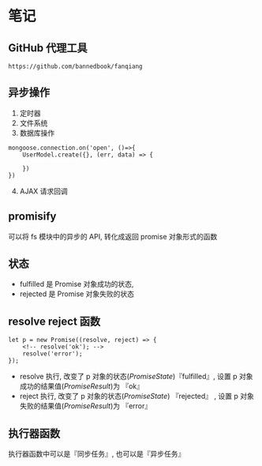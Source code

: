 # 笔记

## GitHub 代理工具
```
https://github.com/bannedbook/fanqiang
```

## 异步操作
1. 定时器
2. 文件系统 
3. 数据库操作
```
mongoose.connection.on('open', ()=>{
    UserModel.create({}, (err, data) => {

    })
})
```
4. AJAX 请求回调

## promisify 
可以将 fs 模块中的异步的 API, 转化成返回 promise 对象形式的函数

## 状态
* fulfilled 是 Promise 对象成功的状态, 
* rejected  是 Promise 对象失败的状态

## resolve reject 函数
```
let p = new Promise((resolve, reject) => {
    <!-- resolve('ok'); -->
    resolve('error');
});
```
* resolve 执行, 改变了 p 对象的状态(*PromiseState*)『fulfilled』, 设置 p 对象成功的结果值(*PromiseResult*)为 『ok』
* reject 执行, 改变了 p 对象的状态(*PromiseState*) 『rejected』 , 设置 p 对象失败的结果值(*PromiseResult*)为 『error』

## 执行器函数
执行器函数中可以是『同步任务』, 也可以是『异步任务』